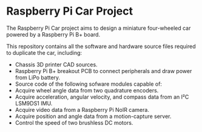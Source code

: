Raspberry Pi Car Project
========================

The Raspberry Pi Car project aims to design a miniature four-wheeled car powered by a Raspberry Pi B+ board.

This repository contains all the software and hardware source files required to duplicate the car, including:
* Chassis 3D printer CAD sources.
* Raspberry Pi B+ breakout PCB to connect peripherals and draw power from LiPo battery.
* Source code of the following sofware modules capable of:
 * Acquire wheel angle data from two quadrature encoders.
 * Acquire acceleration, angular velocity, and compass data from an I²C LSM9DS1 IMU.
 * Acquire video data from a Raspberry Pi NoIR camera.
 * Acquire position and angle data from a motion-capture server.
 * Control the speed of two brushless DC motors.
